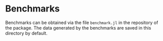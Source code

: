 # Benchmarks

Benchmarks can be obtained via the file `benchmark.jl` in the repository of the
package. The data generated by the benchmarks are saved in this directory by
default.
